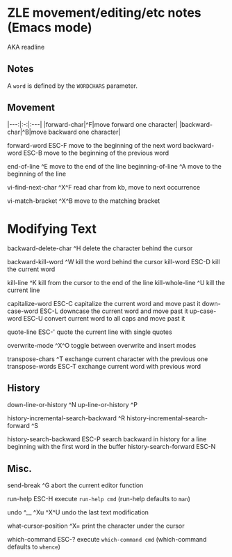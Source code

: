 # ZLE movement/editing/etc notes (Emacs mode)
AKA readline


## Notes
A `word` is defined by the `WORDCHARS` parameter.


## Movement
|---:|:-:|:---|
|forward-char|^F|move forward one character|
|backward-char|^B|move backward one character|

forward-word   ESC-F  move to the beginning of the next word
backward-word  ESC-B  move to the beginning of the previous word

end-of-line        ^E  move to the end of the line
beginning-of-line  ^A  move to the beginning of the line

vi-find-next-char  ^X^F  read char from kb, move to next occurrence

vi-match-bracket  ^X^B  move to the matching bracket


# Modifying Text
backward-delete-char  ^H  delete the character behind the cursor

backward-kill-word  ^W     kill the word behind the cursor
kill-word           ESC-D  kill the current word

kill-line        ^K  kill from the cursor to the end of the line
kill-whole-line  ^U  kill the current line

capitalize-word  ESC-C  capitalize the current word and move past it
down-case-word   ESC-L  downcase the current word and move past it
up-case-word     ESC-U  convert current word to all caps and move past it

quote-line  ESC-'  quote the current line with single quotes

overwrite-mode  ^X^O  toggle between overwrite and insert modes

transpose-chars  ^T     exchange current character with the previous one
transpose-words  ESC-T  exchange current word with previous word


## History
down-line-or-history  ^N
up-line-or-history    ^P

history-incremental-search-backward  ^R
history-incremental-search-forward   ^S

history-search-backward  ESC-P  search backward in history for a line beginning with the first word in the buffer
history-search-forward   ESC-N


## Misc.
send-break  ^G  abort the current editor function

run-help  ESC-H  execute `run-help cmd` (run-help defaults to `man`)

undo  ^__ ^Xu ^X^U  undo the last text modification

what-cursor-position  ^X=  print the character under the cursor

which-command  ESC-?  execute `which-command cmd` (which-command defaults to `whence`)
